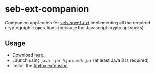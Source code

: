 # seb-ext-companion

Companion application for [seb-spoof-ext](https://github.com/prefec16/seb-spoof-ext/) implementing all the required cryptographic operations (because the Javascript crypto api sucks)

## Usage

* Download [here](https://github.com/prefec16/seb-ext-companion/releases). 
* Launch using `java -jar %jarname%.jar` (at least Java 8 is required)
* Install the [firefox extension](https://github.com/prefec16/seb-spoof-ext)
